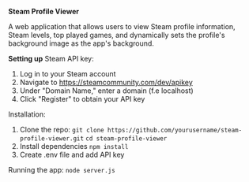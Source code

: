 **Steam Profile Viewer**

A web application that allows users to view Steam profile information, Steam levels, top played games, and dynamically sets the profile's background image as the app's background.

**Setting up**
Steam API key:
1. Log in to your Steam account
2. Navigate to https://steamcommunity.com/dev/apikey
3. Under "Domain Name," enter a domain (f.e localhost)
4. Click "Register" to obtain your API key

Installation:
1. Clone the repo:
```git clone https://github.com/yourusername/steam-profile-viewer.git```
```cd steam-profile-viewer```
2. Install dependencies
```npm install```
3. Create .env file and add API key

Running the app:
```node server.js```
